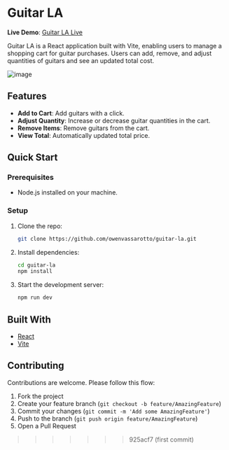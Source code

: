 # Guitar LA

**Live Demo**: [Guitar LA Live](https://guitar-la-owenvassarotto.netlify.app/)

Guitar LA is a React application built with Vite, enabling users to manage a shopping cart for guitar purchases. Users can add, remove, and adjust quantities of guitars and see an updated total cost.

![image](https://github.com/owenvassarotto/guitar-la/assets/110845731/b38c742b-eb4a-4b8e-a363-48bab9e7fea4)

## Features

- **Add to Cart**: Add guitars with a click.
- **Adjust Quantity**: Increase or decrease guitar quantities in the cart.
- **Remove Items**: Remove guitars from the cart.
- **View Total**: Automatically updated total price.

## Quick Start

### Prerequisites

- Node.js installed on your machine.

### Setup

1. Clone the repo:
   ```bash
   git clone https://github.com/owenvassarotto/guitar-la.git
   ```
2. Install dependencies:
   ```bash
   cd guitar-la
   npm install
   ```
3. Start the development server:
   ```bash
   npm run dev
   ```

## Built With

- [React](https://reactjs.org/)
- [Vite](https://vitejs.dev/)

## Contributing

Contributions are welcome. Please follow this flow:
1. Fork the project
2. Create your feature branch (`git checkout -b feature/AmazingFeature`)
3. Commit your changes (`git commit -m 'Add some AmazingFeature'`)
4. Push to the branch (`git push origin feature/AmazingFeature`)
5. Open a Pull Request
>>>>>>> 925acf7 (first commit)
